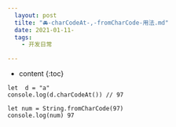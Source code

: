 ```yaml
---
  layout: post
  tilte: "🚘-charCodeAt-,-fromCharCode-用法.md"
  date: 2021-01-11-
  tags: 
    - 开发日常

---
```



* content
{:toc}


```
let  d = "a"
console.log(d.charCodeAt()) // 97
```
```
let num = String.fromCharCode(97)
console.log(num) 97
```

